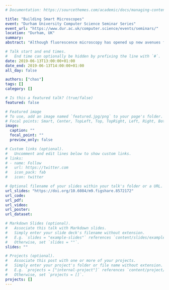 ```yaml
---
# Documentation: https://sourcethemes.com/academic/docs/managing-content/

title: "Building Smart Microscopes"
event: "Durham University Computer Science Seminar Series"
event_url: "https://www.dur.ac.uk/computer.science/events/seminars/"
location: "Durham, UK"
summary:
abstract: "Although fluorescence microscopy has opened up new avenues for developmental imaging, the heart remains a particularly challenging organ to image in 3D timelapse. To image processes on timescales of minutes to hours (such as heart development, cell migration, repair and regeneration) demands some form of synchronized image acquisition in order to separate the high-frequency heartbeat motion from the lower-speed morphological changes of interest. We have combined image processing with optics to develop prospective optically-gated light sheet microscopy that allows synchronised 3D imaging of the in vivo beating zebrafish heart. However, sustained timelapse imaging over 24h or more presents significant additional challenges, since the dramatic morphological changes undergone by the heart frustrate existing synchronization approaches. I will describe how we have been able to overcome this barrier by using adaptive prospective optical gating technologies, and present 24h 3D-timelapse video imaging of cardiac development and immune response to cardiac injury."

# Talk start and end times.
#   End time can optionally be hidden by prefixing the line with `#`.
date: 2019-06-13T13:00:00+01:00
date_end: 2019-06-13T14:00:00+01:00
all_day: false

authors: ["chas"]
tags: []
category: []

# Is this a featured talk? (true/false)
featured: false

# Featured image
# To use, add an image named `featured.jpg/png` to your page's folder.
# Focal points: Smart, Center, TopLeft, Top, TopRight, Left, Right, BottomLeft, Bottom, BottomRight.
image:
  caption: ""
  focal_point: ""
  preview_only: false

# Custom links (optional).
#   Uncomment and edit lines below to show custom links.
# links:
# - name: Follow
#   url: https://twitter.com
#   icon_pack: fab
#   icon: twitter

# Optional filename of your slides within your talk's folder or a URL.
url_slides: "https://doi.org/10.6084/m9.figshare.8572172"
url_code:
url_pdf:
url_video:
url_poster:
url_dataset:

# Markdown Slides (optional).
#   Associate this talk with Markdown slides.
#   Simply enter your slide deck's filename without extension.
#   E.g. `slides = "example-slides"` references `content/slides/example-slides.md`.
#   Otherwise, set `slides = ""`.
slides: ""

# Projects (optional).
#   Associate this post with one or more of your projects.
#   Simply enter your project's folder or file name without extension.
#   E.g. `projects = ["internal-project"]` references `content/project/deep-learning/index.md`.
#   Otherwise, set `projects = []`.
projects: []
---
```

